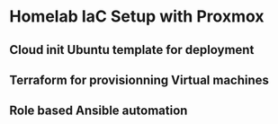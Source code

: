 # Homelab IaC Setup with Proxmox

## Cloud init Ubuntu template for deployment

## Terraform for provisionning Virtual machines

## Role based Ansible automation
